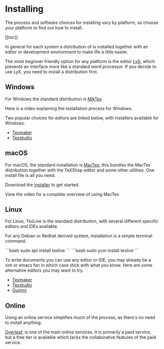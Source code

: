 # Installing <latex/>

The process and software choices for installing <latex/> vary by
platform, so choose your platform to find out how to install.

[[toc]]

In general for each system a distribution of <latex/> is installed together with
an editor or development environment to make life a little easier.

The most beginner friendly option for any platform is the editor
[LyX](https://www.lyx.org/), which presents an interface more like a standard
word processor. If you decide to use LyX, you need to install a <latex/>
distribution first.

## Windows

For Windows the standard distribution is [MikTex](https://miktex.org/).

Here is a video explaining the installation process for Windows.

<!--<embed width="740" height="Y432" src="https://www.youtube.com/embed/uKetjJTDSqk">-->
<!--<embed src="https://www.youtube.com/embed/uKetjJTDSqk">-->
<WindowsVideo />

Two popular choices for <latex/> editors are linked below, with installers
available for Windows.

* [Texmaker](https://www.xm1math.net/texmaker/)
* [Texstudio](https://www.texstudio.org/)

## macOS

For macOS, the standard installation is [MacTex](https://www.tug.org/mactex/), 
this bundles the MacTex distribution together with the TeXShop editor and some
other utilities. One install file is all you need.

Download the [installer](https://www.tug.org/mactex/mactex-download.html) to get
started.

View the video for a complete overview of using MacTex

<!--<embed src="https://www.youtube.com/embed/7u4_gzx-9rE">-->
<MacVideo />

## Linux

For Linux, TexLive is the standard distribution, with several different <latex/>
specific editors and IDEs available.

For any Debian or Redhat derived system, installation is a simple terminal 
command.

<code-group>
<code-block title="apt">
```bash
sudo apt install texlive
```
</code-block>

<code-block title="yum">
```bash
sudo yum install texlive
```
</code-block>
</code-group>


To write <latex/> documents you can use any editor or IDE, you may already be a vim
or emacs fan in which case stick with what you know. Here are some alternative
editors you may want to try.

* [Texmaker](https://www.xm1math.net/texmaker/)
* [Texstudio](https://www.texstudio.org/)
* [Gummi](https://github.com/alexandervdm/gummi)

## Online

Using an online service simplifies much of the process, as there's no need to install
anything.

[Overleaf](https://www.overleaf.com/), is one of the main online <latex/> services.
It is primarily a paid service, but a free tier is available which lacks the
collaborative features of the paid service.
